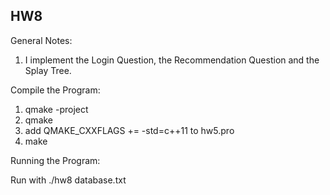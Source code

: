 ## HW8

General Notes:

1. I implement the Login Question, the Recommendation Question and the Splay Tree.

Compile the Program:
1. qmake -project
2. qmake
3. add QMAKE_CXXFLAGS += -std=c++11  to hw5.pro
4. make

Running the Program:

Run with  ./hw8 database.txt 

